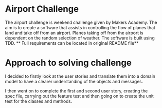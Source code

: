 # Airport Challenge
The airport challenge is weekend challenge given by Makers Academy. The aim is to create a software that assists in controlling the flow of planes that land and take off from an airport.
Planes taking off from the airport is dependent on the random selection of weather. The software is built using TDD. ** Full requirements can be located in original README file**

# Approach to solving challenge
I decided to firstly look at the user stories and translate them into a domain model to have a clearer understanding of the objects and messages.

I then went on to complete the first and second user story, creating the spec file, carrying out the feature test and then going on to create the unit test for the classes and methods.
